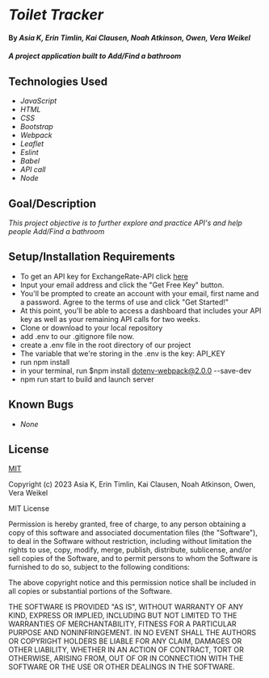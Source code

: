 # _Toilet Tracker_

#### By _Asia K, Erin Timlin, Kai Clausen, Noah Atkinson, Owen, Vera Weikel_

#### _A project application built to Add/Find a bathroom_

## Technologies Used

- _JavaScript_
- _HTML_
- _CSS_
- _Bootstrap_
- _Webpack_
- _Leaflet_
- _Eslint_
- _Babel_
- _API call_
- _Node_

## Goal/Description

_This project objective is to further explore and practice API's and help people Add/Find a bathroom_

## Setup/Installation Requirements
- To get an API key for ExchangeRate-API click [here](https://leafletjs.com/)
- Input your email address and click the "Get Free Key" button.
- You'll be prompted to create an account with your email, first name and a password. Agree to the terms of use and click "Get Started!"
- At this point, you'll be able to access a dashboard that includes your API key as well as your remaining API calls for two weeks.
- Clone or download to your local repository
- add .env to our .gitignore file now.
- create a .env file in the root directory of our project
- The variable that we're storing in the .env is the key: API_KEY
- run npm install
- in your terminal, run $npm install dotenv-webpack@2.0.0 --save-dev
- npm run start to build and launch server


## Known Bugs

- _None_

## License

[MIT](https://choosealicense.com/licenses/mit/)

Copyright (c) 2023 Asia K, Erin Timlin, Kai Clausen, Noah Atkinson, Owen, Vera Weikel

MIT License

Permission is hereby granted, free of charge, to any person obtaining a copy
of this software and associated documentation files (the "Software"), to deal
in the Software without restriction, including without limitation the rights
to use, copy, modify, merge, publish, distribute, sublicense, and/or sell
copies of the Software, and to permit persons to whom the Software is
furnished to do so, subject to the following conditions:

The above copyright notice and this permission notice shall be included in all
copies or substantial portions of the Software.

THE SOFTWARE IS PROVIDED "AS IS", WITHOUT WARRANTY OF ANY KIND, EXPRESS OR
IMPLIED, INCLUDING BUT NOT LIMITED TO THE WARRANTIES OF MERCHANTABILITY,
FITNESS FOR A PARTICULAR PURPOSE AND NONINFRINGEMENT. IN NO EVENT SHALL THE
AUTHORS OR COPYRIGHT HOLDERS BE LIABLE FOR ANY CLAIM, DAMAGES OR OTHER
LIABILITY, WHETHER IN AN ACTION OF CONTRACT, TORT OR OTHERWISE, ARISING FROM,
OUT OF OR IN CONNECTION WITH THE SOFTWARE OR THE USE OR OTHER DEALINGS IN THE
SOFTWARE.
